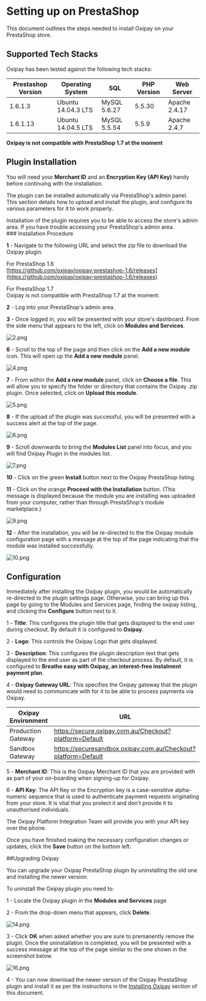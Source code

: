 <h1>Setting up on PrestaShop</h1>

This document outlines the steps needed to install Oxipay on your PrestaShop store.

## Supported Tech Stacks

Oxipay has been tested against the following tech stacks:

|Prestashop Version| Operating System  | SQL         | PHP Version | Web Server  |
|------------------|-------------------|-------------|-------------|-------------|
|1.6.1.3           |Ubuntu 14.04.3 LTS |MySQL 5.6.27 |5.5.30       |Apache 2.4.17|
|1.6.1.13          |Ubuntu 14.04.5 LTS |MySQL 5.5.54 |5.5.9        |Apache 2.4.7 |

**Oxipay is not compatible with PrestaShop 1.7 at the moment**

## Plugin Installation

<div class="panel">
  You will need your <b>Merchant ID</b> and an <b>Encryption Key (API Key)</b> handy before continuing with the installation. 
</div>

The plugin can be installed automatically via PrestaShop's admin panel. This section details how to upload and install the plugin, and configure its various parameters for it to work properly.

<div class="panel">
  Installation of the plugin requires you to be able to access the store's admin area. If you have trouble accessing your PrestaShop's admin area.
</div>

<div id="installing-oxipay"></div>
### Installation Procedure

**1** - Navigate to the following URL and select the zip file to download the Oxipay plugin.

For PrestaShop 1.6  
[https://github.com/oxipay/oxipay-prestashop-1.6/releases](https://github.com/oxipay/oxipay-prestashop-1.6/releases)

For PrestaShop 1.7  
Oxipay is not compatible with PrestaShop 1.7 at the moment.
<!--[https://github.com/oxipay/oxipay-prestashop-1.7/releases](https://github.com/oxipay/oxipay-prestashop-1.7/releases)-->

**2** - Log into your PrestaShop's admin area.

**3** - Once logged in, you will be presented with your store's dashboard. From the side menu that appears to the left, click on **Modules and Services**.

![2.png](/img/platforms/prestashop/2.png)

**6** - Scroll to the top of the page and then click on the **Add a new module** icon. This will open up the **Add a new module** panel.

![4.png](/img/platforms/prestashop/4.png)

**7** - From within the **Add a new module** panel, click on **Choose a file**. This will allow you to specify the folder or directory that contains the Oxipay .zip plugin. Once selected, click on **Upload this module**.

![5.png](/img/platforms/prestashop/5.png)

**8** - If the upload of the plugin was successful, you will be presented with a success alert at the top of the page.

![6.png](/img/platforms/prestashop/6.png)

**9** - Scroll downwards to bring the **Modules List** panel into focus, and you will find Oxipay Plugin in the modules list.

![7.png](/img/platforms/prestashop/7.png)

**10** - Click on the green **Install** button next to the Oxipay PrestaShop listing.

**11** - Click on the orange **Proceed with the Installation** button. (This message is displayed because the module you are installing was uploaded from your computer, rather than through PrestaShop's module marketplace.)

![9.png](/img/platforms/prestashop/9.png)

**12** - After the installation, you will be re-directed to the the Oxipay module configuration page with a message at the top of the page indicating that the module was installed successfully.

![10.png](/img/platforms/prestashop/10.png)

## Configuration


Immediately after installing the Oxipay plugin, you would be automatically re-directed to the plugin settings page. Otherwise, you can bring up this page by going to the Modules and Services page, finding the oxipay listing, and clicking the **Configure** button next to it.

1 - **Title**: This configures the plugin title that gets displayed to the end user during checkout. By default it is configured to **Oxipay**. 

2 - **Logo**: This controls the Oxipay Logo that gets displayed.

3 - **Description**: This configures the plugin description text that gets displayed to the end user as part of the checkout process. By default, it is configured to **Breathe easy with Oxipay, an interest-free instalment payment plan**.

4 - **Oxipay Gateway URL**: This specifies the Oxipay gateway that the plugin would need to communicate with for it to be able to process payments via Oxipay.

| Oxipay Environment | URL  |
|--------------------|------|
| Production Gateway | https://secure.oxipay.com.au/Checkout?platform=Default |
| Sandbox Gateway    | https://securesandbox.oxipay.com.au/Checkout?platform=Default |

5 - **Merchant ID**: This is the Oxipay Merchant ID that you are provided with as part of your on-boarding when signing-up for Oxipay.

6 - **API Key**: The API Key or the Encryption key is a case-sensitive alpha-numeric sequence that is used to authenticate payment requests originating from your store. It is vital that you protect it and don't provide it to unauthorised individuals.
<div class="panel">
  The Oxipay Platform Integration Team will provide you with your API key over the phone.
</div>

Once you have finished making the necessary configuration changes or updates, click the **Save** button on the bottom left.

##Upgrading Oxipay

You can upgrade your Oxipay PrestaShop plugin by uninstalling the old one and installing the newer version. 

To uninstall the Oxipay plugin you need to:

1 - Locate the Oxipay plugin in the **Modules and Services** page

2 - From the drop-down menu that appears, click **Delete**.

![14.png](/img/platforms/prestashop/14.png)

3 - Click **OK** when asked whether you are sure to premanently remove the plugin. Once the uninstallation is completed, you will be presented with a success message at the top of the page similar to the one shown in the screenshot below.

![16.png](/img/platforms/prestashop/16.png)

4 - You can now download the newer version of the Oxipay PrestaShop plugin and install it as per the instructions in the [Installing Oxipay](#installing-oxipay) section of this document.